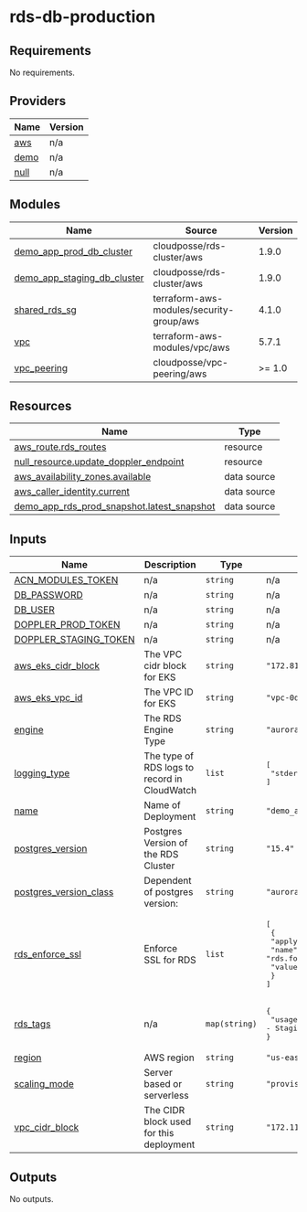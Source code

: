 # rds-db-production

<!-- BEGINNING OF PRE-COMMIT-TERRAFORM DOCS HOOK -->
## Requirements

No requirements.

## Providers

| Name | Version |
|------|---------|
| <a name="provider_aws"></a> [aws](#provider\_aws) | n/a |
| <a name="provider_demo"></a> [demo](#provider\_demo) | n/a |
| <a name="provider_null"></a> [null](#provider\_null) | n/a |

## Modules

| Name | Source | Version |
|------|--------|---------|
| <a name="module_demo_app_prod_db_cluster"></a> [demo\_app\_prod\_db\_cluster](#module\_demo\_app\_prod\_db\_cluster) | cloudposse/rds-cluster/aws | 1.9.0 |
| <a name="module_demo_app_staging_db_cluster"></a> [demo\_app\_staging\_db\_cluster](#module\_demo\_app\_staging\_db\_cluster) | cloudposse/rds-cluster/aws | 1.9.0 |
| <a name="module_shared_rds_sg"></a> [shared\_rds\_sg](#module\_shared\_rds\_sg) | terraform-aws-modules/security-group/aws | 4.1.0 |
| <a name="module_vpc"></a> [vpc](#module\_vpc) | terraform-aws-modules/vpc/aws | 5.7.1 |
| <a name="module_vpc_peering"></a> [vpc\_peering](#module\_vpc\_peering) | cloudposse/vpc-peering/aws | >= 1.0 |

## Resources

| Name | Type |
|------|------|
| [aws_route.rds_routes](https://registry.terraform.io/providers/hashicorp/aws/latest/docs/resources/route) | resource |
| [null_resource.update_doppler_endpoint](https://registry.terraform.io/providers/hashicorp/null/latest/docs/resources/resource) | resource |
| [aws_availability_zones.available](https://registry.terraform.io/providers/hashicorp/aws/latest/docs/data-sources/availability_zones) | data source |
| [aws_caller_identity.current](https://registry.terraform.io/providers/hashicorp/aws/latest/docs/data-sources/caller_identity) | data source |
| [demo_app_rds_prod_snapshot.latest_snapshot](https://registry.terraform.io/providers/hashicorp/demo/latest/docs/data-sources/app_rds_prod_snapshot) | data source |

## Inputs

| Name | Description | Type | Default | Required |
|------|-------------|------|---------|:--------:|
| <a name="input_ACN_MODULES_TOKEN"></a> [ACN\_MODULES\_TOKEN](#input\_ACN\_MODULES\_TOKEN) | n/a | `string` | n/a | yes |
| <a name="input_DB_PASSWORD"></a> [DB\_PASSWORD](#input\_DB\_PASSWORD) | n/a | `string` | n/a | yes |
| <a name="input_DB_USER"></a> [DB\_USER](#input\_DB\_USER) | n/a | `string` | n/a | yes |
| <a name="input_DOPPLER_PROD_TOKEN"></a> [DOPPLER\_PROD\_TOKEN](#input\_DOPPLER\_PROD\_TOKEN) | n/a | `string` | n/a | yes |
| <a name="input_DOPPLER_STAGING_TOKEN"></a> [DOPPLER\_STAGING\_TOKEN](#input\_DOPPLER\_STAGING\_TOKEN) | n/a | `string` | n/a | yes |
| <a name="input_aws_eks_cidr_block"></a> [aws\_eks\_cidr\_block](#input\_aws\_eks\_cidr\_block) | The VPC cidr block for EKS | `string` | `"172.81.0.0/16"` | no |
| <a name="input_aws_eks_vpc_id"></a> [aws\_eks\_vpc\_id](#input\_aws\_eks\_vpc\_id) | The VPC ID for EKS | `string` | `"vpc-0d21a956acd69aa75"` | no |
| <a name="input_engine"></a> [engine](#input\_engine) | The RDS Engine Type | `string` | `"aurora-postgresql"` | no |
| <a name="input_logging_type"></a> [logging\_type](#input\_logging\_type) | The type of RDS logs to record in CloudWatch | `list` | <pre>[<br/>  "stderr"<br/>]</pre> | no |
| <a name="input_name"></a> [name](#input\_name) | Name of Deployment | `string` | `"demo_app-rds"` | no |
| <a name="input_postgres_version"></a> [postgres\_version](#input\_postgres\_version) | Postgres Version of the RDS Cluster | `string` | `"15.4"` | no |
| <a name="input_postgres_version_class"></a> [postgres\_version\_class](#input\_postgres\_version\_class) | Dependent of postgres version: | `string` | `"aurora-postgresql15"` | no |
| <a name="input_rds_enforce_ssl"></a> [rds\_enforce\_ssl](#input\_rds\_enforce\_ssl) | Enforce SSL for RDS | `list` | <pre>[<br/>  {<br/>    "apply_method": "pending-reboot",<br/>    "name": "rds.force_ssl",<br/>    "value": "0"<br/>  }<br/>]</pre> | no |
| <a name="input_rds_tags"></a> [rds\_tags](#input\_rds\_tags) | n/a | `map(string)` | <pre>{<br/>  "usage": "Deployment of the Commerce Engine RDS cluster - Staging + Prod"<br/>}</pre> | no |
| <a name="input_region"></a> [region](#input\_region) | AWS region | `string` | `"us-east-2"` | no |
| <a name="input_scaling_mode"></a> [scaling\_mode](#input\_scaling\_mode) | Server based or serverless | `string` | `"provisioned"` | no |
| <a name="input_vpc_cidr_block"></a> [vpc\_cidr\_block](#input\_vpc\_cidr\_block) | The CIDR block used for this deployment | `string` | `"172.11.0.0/16"` | no |

## Outputs

No outputs.
<!-- END OF PRE-COMMIT-TERRAFORM DOCS HOOK -->
